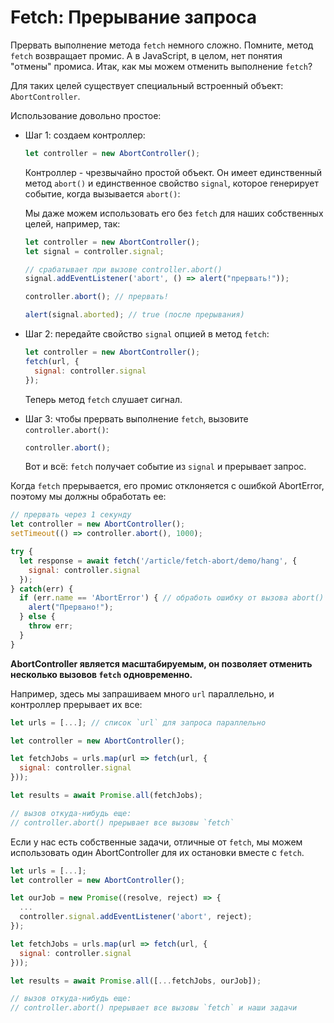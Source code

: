 
# Fetch: Прерывание запроса

Прервать выполнение метода `fetch` немного сложно. Помните, метод `fetch` возвращает промис. А в JavaScript, в целом, нет понятия "отмены" промиса. Итак, как мы можем отменить выполнение `fetch`?

Для таких целей существует специальный встроенный объект: `AbortController`.

Использование довольно простое:

- Шаг 1: создаем контроллер:

    ```js
    let controller = new AbortController();
    ```

    Контроллер - чрезвычайно простой объект. Он имеет единственный метод `abort()` и единственное свойство `signal`, которое генерирует событие, когда вызывается `abort()`:

    Мы даже можем использовать его без `fetch` для наших собственных целей, например, так:

    ```js run
    let controller = new AbortController();
    let signal = controller.signal;

    // срабатывает при вызове controller.abort()
    signal.addEventListener('abort', () => alert("прервать!"));

    controller.abort(); // прервать!

    alert(signal.aborted); // true (после прерывания)
    ```

- Шаг 2: передайте свойство `signal` опцией в метод `fetch`:

    ```js
    let controller = new AbortController();
    fetch(url, {
      signal: controller.signal
    });
    ```

    Теперь метод `fetch` слушает сигнал.

- Шаг 3: чтобы прервать выполнение `fetch`, вызовите `controller.abort()`:

    ```js
    controller.abort();
    ```

    Вот и всё: `fetch` получает событие из `signal` и прерывает запрос.

Когда `fetch` прерывается, его промис отклоняется с ошибкой AbortError, поэтому мы должны обработать ее:

```js run async
// прервать через 1 секунду
let controller = new AbortController();
setTimeout(() => controller.abort(), 1000);

try {
  let response = await fetch('/article/fetch-abort/demo/hang', {
    signal: controller.signal
  });
} catch(err) {
  if (err.name == 'AbortError') { // обработь ошибку от вызова abort()
    alert("Прервано!");
  } else {
    throw err;
  }
}
```

**AbortController является масштабируемым, он позволяет отменить несколько вызовов `fetch` одновременно.**

Например, здесь мы запрашиваем много `url` параллельно, и контроллер прерывает их все:

```js
let urls = [...]; // список `url` для запроса параллельно

let controller = new AbortController();

let fetchJobs = urls.map(url => fetch(url, {
  signal: controller.signal
}));

let results = await Promise.all(fetchJobs);

// вызов откуда-нибудь еще:
// controller.abort() прерывает все вызовы `fetch`
```

Если у нас есть собственные задачи, отличные от `fetch`, мы можем использовать один AbortController для их остановки вместе с `fetch`.


```js
let urls = [...];
let controller = new AbortController();

let ourJob = new Promise((resolve, reject) => {
  ...
  controller.signal.addEventListener('abort', reject);
});

let fetchJobs = urls.map(url => fetch(url, {
  signal: controller.signal
}));

let results = await Promise.all([...fetchJobs, ourJob]);

// вызов откуда-нибудь еще:
// controller.abort() прерывает все вызовы `fetch` и наши задачи
```
